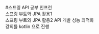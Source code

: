 #스프링 API 공부
인프런 <br/>
스프링 부트와 JPA 활용1 <br/>
스프링 부트와 JPA 활용2 API 개발 성능 최적화 <br/>
강의를 kotlin 으로 진행  <br/>
